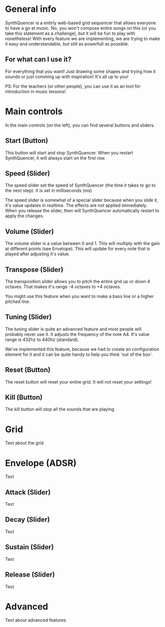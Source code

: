 # General info
SynthQuencer is a entirly web-based grid sequencer that allows everyone to have a go at music. No, you won't compose entire songs on this (or you take this statement as a challenge), but it will be fun to play with nonetheless! With every feature we are implementing, we are trying to make it easy and understandable, but still as powerfull as possible.

## For what can I use it?
For everything that you want! Just drawing some shapes and trying how it sounds or just comming up with inspiration! It's all up to you!

PS: For the teachers (or other people), you can use it as an tool for introduction in music lessons!

# Main controls
In the main controls (on the left), you can find several buttons and sliders.

## Start (Button)
This button will start and stop SynthQuencer. When you restart SynthQuencer, it will always start on the first row.

## Speed (Slider)
The speed slider set the speed of SynthQuencer (the time it takes to go to the next step). It is set in milliseconds (ms)

The speed slider is somewhat of a special slider because when you slide it, it's value updates in realtime. The effects are not applied immediately. When you release the slider, then will SynthQuencer automatically restart to apply the changes.

## Volume (Slider)
The volume slider is a value between 0 and 1. This will multiply with the gain at different points (see Envelope). This will update for every note that is played after adjusting it's value.

## Transpose (Slider)
The transposition slider allows you to pitch the entire grid up or down 4 octaves. That makes it's range -4 octaves to +4 octaves.

You might use this feature when you want to make a bass line or a higher pitched line. 

## Tuning (Slider)
The tuning slider is quite an advanced feature and most people will probably never use it. It adjusts the frequency of the note A4. It's value range is 432hz to 440hz (standard).

We've implemented this feature, because we had to create an configuration element for it and it can be quite handy to help you think 'out of the box'.

## Reset (Button)
The reset button will reset your entire grid. It will not reset your settings!

## Kill (Button)
The kill button will stop all the sounds that are playing.

# Grid
Text about the grid

# Envelope (ADSR)
Text

## Attack (Slider)
Text

## Decay (Slider)
Text

## Sustain (Slider)
Text

## Release (Slider)
Text

# Advanced
Text about advanced features